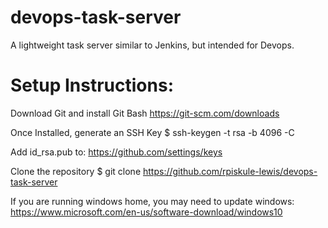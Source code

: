 # devops-task-server
A lightweight task server similar to Jenkins, but intended for Devops.

# Setup Instructions:
Download Git and install Git Bash
https://git-scm.com/downloads

Once Installed, generate an SSH Key
$  ssh-keygen -t rsa -b 4096 -C <youremail>

Add id_rsa.pub to:
https://github.com/settings/keys

Clone the repository
$ git clone https://github.com/rpiskule-lewis/devops-task-server

If you are running windows home, you may need to update windows:
https://www.microsoft.com/en-us/software-download/windows10